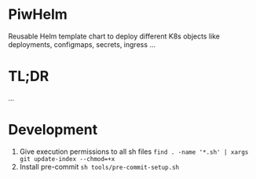 # PiwHelm
Reusable Helm template chart to deploy different K8s objects like deployments, configmaps, secrets, ingress ...

# TL;DR
...

# Development
1. Give execution permissions to all sh files
`find . -name '*.sh' | xargs git update-index --chmod=+x`
2. Install pre-commit
`sh tools/pre-commit-setup.sh`

